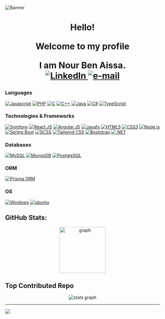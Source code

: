 ![Banner](https://github.com/NourBenAissa/NourBenAissa/blob/main/.gif?raw=true)


<h1 align="center">Hello!
<p align="center">
  Welcome to my profile</p>
 <p align="center"><span>I am <b>Nour Ben Aissa</b></span>.<br>
 
   <a href="https://www.linkedin.com/in/nour-ben-aissa-b22257203/">
        <img src="https://img.shields.io/badge/LinkedIn-blue?style=flat-square&logo=linkedin" alt="LinkedIn">
    </a>
  <a href="mailto:nour.Benaissa@esprit.tn">
        <img src="https://img.shields.io/badge/Email-blue?style=flat-square&logo=gmail&logoColor=white" alt="e-mail">
    </a>
 </p> 
 
### Languages
[![Javascript](https://img.shields.io/badge/javascript-black?style=for-the-badge&logo=javascript)](https://github.com/NourBenAissa)
[![PHP](https://img.shields.io/badge/php-black?style=for-the-badge&logo=php)](https://github.com/NourBenAissa)
[![C](https://img.shields.io/badge/c-black?style=for-the-badge&logo=c)](https://github.com/NourBenAissa)
[![C++](https://img.shields.io/badge/c++-black?style=for-the-badge&logo=cplusplus)](https://github.com/NourBenAissa)
[![Java](https://img.shields.io/badge/java-black?style=for-the-badge&logo=openjdk)](https://github.com/NourBenAissa)
[![C#](https://img.shields.io/badge/c%23-black?style=for-the-badge&logo=csharp)](https://github.com/NourBenAissa)
[![TypeScript](https://img.shields.io/badge/typescript-black?style=for-the-badge&logo=typescript)](https://github.com/NourBenAissa)



### Technologies & Frameworks
[![Symfony](https://img.shields.io/badge/symfony-black?style=for-the-badge&logo=symfony)](https://github.com/NourBenAissa)
[![React.JS](https://img.shields.io/badge/react-black?style=for-the-badge&logo=react)](https://github.com/NourBenAissa)
[![Angular.JS](https://img.shields.io/badge/angular-black?style=for-the-badge&logo=angular)](https://github.com/NourBenAissa)
[![Javafx](https://img.shields.io/badge/javafx-black?style=for-the-badge&logo=javafx)](https://github.com/NourBenAissa)
[![HTML5](https://img.shields.io/badge/html5-black?style=for-the-badge&logo=html5)](https://github.com/NourBenAissa)
[![CSS3](https://img.shields.io/badge/css3-black?style=for-the-badge&logo=css3)](https://github.com/NourBenAissa)
[![Node.js](https://img.shields.io/badge/node.js-black?style=for-the-badge&logo=node.js)](https://github.com/NourBenAissa)
[![Spring Boot](https://img.shields.io/badge/spring%20boot-black?style=for-the-badge&logo=spring)](https://github.com/NourBenAissa)
[![SCSS](https://img.shields.io/badge/scss-black?style=for-the-badge&logo=sass)](https://github.com/NourBenAissa)
[![Tailwind CSS](https://img.shields.io/badge/tailwind%20css-black?style=for-the-badge&logo=tailwind-css)](https://github.com/NourBenAissa)
[![Bootstrap](https://img.shields.io/badge/bootstrap-black?style=for-the-badge&logo=bootstrap)](https://github.com/NourBenAissa)
[![.NET](https://img.shields.io/badge/.NET-black?style=for-the-badge&logo=dot-net)](https://github.com/NourBenAissa)


### Databases
[![MySQL](https://img.shields.io/badge/mysql-black?style=for-the-badge&logo=mysql)](https://github.com/NourBenAissa)
[![MongoDB](https://img.shields.io/badge/mongodb-black?style=for-the-badge&logo=mongodb)](https://github.com/NourBenAissa)
[![PostgreSQL](https://img.shields.io/badge/postgresql-black?style=for-the-badge&logo=postgresql)](https://github.com/NourBenAissa)

### ORM
[![Prisma ORM](https://img.shields.io/badge/prisma%20orm-black?style=for-the-badge&logo=prisma)](https://github.com/NourBenAissa)

### OS
[![Windows](https://img.shields.io/badge/windows-black?style=for-the-badge&logo=windows)](https://github.com/NourBenAissa)
[![ubuntu](https://img.shields.io/badge/ubuntu-black?style=for-the-badge&logo=ubuntu)](https://github.com/NourBenAissa)



## GitHub Stats:
<div align="center">
  <img src="https://github-readme-stats.vercel.app/api/top-langs/?username=NourBenAissa&theme=dark&hide_border=false&include_all_commits=false&count_private=true&layout=compact" height="150" alt=" graph"  />
</div>


## Top Contributed Repo
<div align="center">
  <img src="https://github-contributor-stats.vercel.app/api?username=NourBenAissa&limit=5&theme=dark&combine_all_yearly_contributions=true" alt="stats graph"  />
</div>

---
[![](https://visitcount.itsvg.in/api?id=NourBenAissa&icon=0&color=0)](https://visitcount.itsvg.in)
